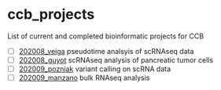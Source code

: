 # ccb_projects
List of current and completed bioinformatic projects for CCB

- [ ] [202008_veiga](https://github.com/ccb-vib/ccb_projects/) pseudotime analsyis of scRNAseq data
- [ ] [202008_guyot](https://github.com/ccb-vib/ccb_projects/) scRNAseq analysis of pancreatic tumor cells
- [ ] [202009_pozniak](https://github.com/ccb-vib/ccb_projects/) variant calling on scRNA data
- [ ] [202009_manzano](https://github.com/ccb-vib/ccb_projects/) bulk RNAseq analysis
